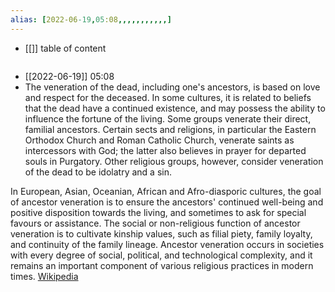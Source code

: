 ```yaml
---
alias: [2022-06-19,05:08,,,,,,,,,,,]
---
```

- [[]]
table of content
```toc
```

- [[2022-06-19]] 05:08
- The veneration of the dead, including one's ancestors, is based on love and respect for the deceased. In some cultures, it is related to beliefs that the dead have a continued existence, and may possess the ability to influence the fortune of the living. Some groups venerate their direct, familial ancestors. Certain sects and religions, in particular the Eastern Orthodox Church and Roman Catholic Church, venerate saints as intercessors with God; the latter also believes in prayer for departed souls in Purgatory. Other religious groups, however, consider veneration of the dead to be idolatry and a sin.

In European, Asian, Oceanian, African and Afro-diasporic cultures, the goal of ancestor veneration is to ensure the ancestors' continued well-being and positive disposition towards the living, and sometimes to ask for special favours or assistance. The social or non-religious function of ancestor veneration is to cultivate kinship values, such as filial piety, family loyalty, and continuity of the family lineage. Ancestor veneration occurs in societies with every degree of social, political, and technological complexity, and it remains an important component of various religious practices in modern times.
[Wikipedia](https://en.wikipedia.org/wiki/Veneration%20of%20the%20dead)